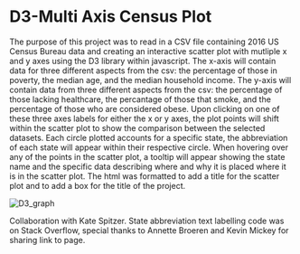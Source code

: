 # D3-Multi Axis Census Plot

The purpose of this project was to read in a CSV file containing 2016 US Census Bureau data and creating an interactive scatter plot with mutliple x and y axes using the D3 library within javascript. The x-axis will contain data for three different aspects from the csv: the percentage of those in poverty, the median age, and the median household income.  The y-axis will contain data from three different aspects from the csv: the percentage of those lacking healthcare, the percantage of those that smoke, and the percentage of those who are considered obese. Upon clicking on one of these three axes labels for either the x or y axes, the plot points will shift within the scatter plot to show the comparison between the selected datasets. Each circle plotted accounts for a specific state, the abbreviation of each state will appear within their respective circle. When hovering over any of the points in the scatter plot, a tooltip will appear showing the state name and the specific data describing where and why it is placed where it is in the scatter plot.  The html was formatted to add a title for the scatter plot and to add a box for the title of the project.

![D3_graph](https://user-images.githubusercontent.com/65049133/121819274-02644b80-cc41-11eb-8535-88f414e8e515.png)

Collaboration with Kate Spitzer. State abbreviation text labelling code was on Stack Overflow, special thanks to Annette Broeren and Kevin Mickey for sharing link to page.
